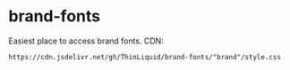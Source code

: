 # brand-fonts
Easiest place to access brand fonts.
CDN:
```
https://cdn.jsdelivr.net/gh/ThinLiquid/brand-fonts/"brand"/style.css
```
